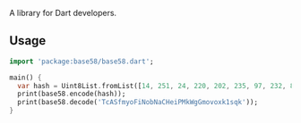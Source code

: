 A library for Dart developers.


## Usage


```dart
import 'package:base58/base58.dart';

main() {
  var hash = Uint8List.fromList([14, 251, 24, 220, 202, 235, 97, 232, 85, 229, 109, 188, 53, 146, 43, 36, 246, 238, 110, 55, 202, 163, 160, 123, 169, 35]);
  print(base58.encode(hash));
  print(base58.decode('TcASfmyoFiNobNaCHeiPMkWgGmovoxk1sqk'));
}
```
